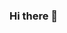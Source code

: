 ### Hi there 👋

<!--
**SATAN01/SATAN01** is a ✨ _special_ ✨ repository because its `README.md` (this file) appears on your GitHub profile.

Here are some ideas to get you started:

- 🔭 Python is my primary language
- 🌱 I’m currently learning C++
- 📫 How to reach me: Contact me via gmail (shouryasinha001@gmail.com) or discord(Copyright(C)#0237)

[![SATAN01's github stats](https://github-readme-stats.vercel.app/api?username=SATAN01&count_private=true&show_icons=true&theme=radical&hide_rank=false)](https://github.com/SATAN01/github-readme-stats)

[![Top Langs](https://github-readme-stats.vercel.app/api/top-langs/?username=SATAN01)](https://github.com/SATAN01/github-readme-stats)
-->
